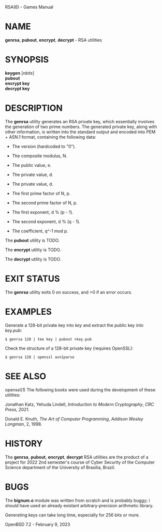 RSA(6) - Games Manual

# NAME

**genrsa**,
**pubout**,
**encrypt**,
**decrypt** - RSA utilities

# SYNOPSIS

**keygen**
\[*nbits*]  
**pubout**  
**encrypt&nbsp;key**  
**decrypt&nbsp;key**

# DESCRIPTION

The
**genrsa**
utility generates an RSA private key,
which essentially involves the generation of two prime numbers.
The generated private key, along with other information,
is written into the standard output and encoded into PEM + ASN.1 format,
containing the following data:

*	The version (hardcoded to
	"0").

*	The composite modulus, N.

*	The public value, e.

*	The private value, d.

*	The private value, d.

*	The first prime factor of N, p.

*	The second prime factor of N, p.

*	The first exponent, d % (p - 1).

*	The second exponent, d % (q - 1).

*	The coefficient, q^-1 mod p.

The
**pubout**
utility
is TODO.

The
**encrypt**
utility
is TODO.

The
**decrypt**
utility
is TODO.

# EXIT STATUS

The **genrsa** utility exits&#160;0 on success, and&#160;&gt;0 if an error occurs.

# EXAMPLES

Generate a 128-bit private key into
*key*
and extract the public key into
*key.pub*:

	$ genrsa 128 | tee key | pubout >key.pub

Check the structure of a 128-bit private key (requires OpenSSL):

	$ genrsa 128 | openssl asn1parse

# SEE ALSO

openssl(1)
The following books were used during the development of these utilities:

Jonathan Katz,
Yehuda Lindell,
*Introduction to Modern Cryptography*,
*CRC Press*,
2021\.

Donald E. Knuth,
*The Art of Computer Programming*,
*Addison Wesley Longman*,
2,
1998\.

# HISTORY

The
**genrsa**,
**pubout**,
**encrypt**,
**decrypt**
RSA
utilities are the product of a project for 2022 2nd semester's course
of Cyber Security of the Computer Science department
of the University of Brasilia, Brazil.

# BUGS

The
**bignum.o**
module was written from scratch and is probably buggy;
i should have used an already existant arbitrary-precision arithmetic library.

Generating keys can take long time,
especially for 256 bits or more.

OpenBSD 7.2 - February 9, 2023
